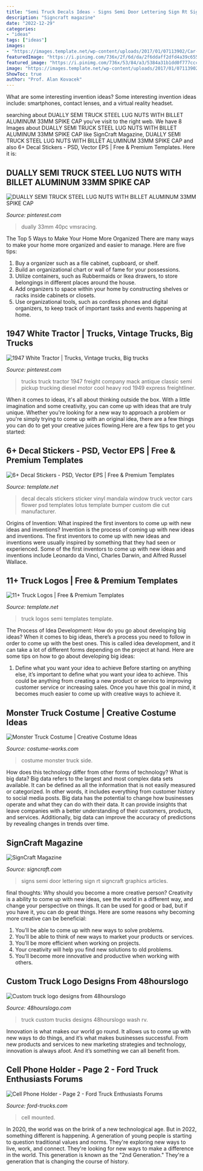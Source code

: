 ```yaml
---
title: "Semi Truck Decals Ideas - Signs Semi Door Lettering Sign Rt Signcraft Graphics Articles"
description: "Signcraft magazine"
date: "2022-12-29"
categories:
- "ideas"
tags: ["ideas"]
images:
- "https://images.template.net/wp-content/uploads/2017/01/07113902/Car-Decal-Stickers.jpg"
featuredImage: "https://i.pinimg.com/736x/2f/6d/da/2f6ddaff2dfd4a39c6551b62ceade3ce.jpg"
featured_image: "https://i.pinimg.com/736x/53/84/a3/5384a31b1dd0f777cccf396fc6881374.jpg"
image: "https://images.template.net/wp-content/uploads/2017/01/07113902/Car-Decal-Stickers.jpg"
ShowToc: true
author: "Prof. Alan Kovacek"
---
```



What are some interesting invention ideas?
Some interesting invention ideas include: smartphones, contact lenses, and a virtual reality headset.

	

		
searching about DUALLY SEMI TRUCK STEEL LUG NUTS WITH BILLET ALUMINUM 33MM SPIKE CAP you've visit to the right web. We have 8 Images about DUALLY SEMI TRUCK STEEL LUG NUTS WITH BILLET ALUMINUM 33MM SPIKE CAP like SignCraft Magazine, DUALLY SEMI TRUCK STEEL LUG NUTS WITH BILLET ALUMINUM 33MM SPIKE CAP and also 6+ Decal Stickers - PSD, Vector EPS | Free &amp; Premium Templates. Here it is:
		
    
## DUALLY SEMI TRUCK STEEL LUG NUTS WITH BILLET ALUMINUM 33MM SPIKE CAP

<img loading=lazy src="https://i.pinimg.com/736x/2f/6d/da/2f6ddaff2dfd4a39c6551b62ceade3ce.jpg" onerror="this.onerror=null;this.src='https://tse4.mm.bing.net/th?id=OIP.uI01WRq2MT7XlIC1pBxDAAHaIq&amp;pid=15.1';" alt="DUALLY SEMI TRUCK STEEL LUG NUTS WITH BILLET ALUMINUM 33MM SPIKE CAP">

_Source: pinterest.com_

>dually 33mm 40pc vmsracing. 

	

The Top 5 Ways to Make Your Home More Organized
There are many ways to make your home more organized and easier to manage. Here are five tips: 
1. Buy a organizer such as a file cabinet, cupboard, or shelf. 
2. Build an organizational chart or wall of fame for your possessions. 
3. Utilize containers, such as Rubbermaids or Ikea drawers, to store belongings in different places around the house. 
4. Add organizers to space within your home by constructing shelves or racks inside cabinets or closets. 
5. Use organizational tools, such as cordless phones and digital organizers, to keep track of important tasks and events happening at home.

    
## 1947 White Tractor | Trucks, Vintage Trucks, Big Trucks

<img loading=lazy src="https://i.pinimg.com/736x/53/84/a3/5384a31b1dd0f777cccf396fc6881374.jpg" onerror="this.onerror=null;this.src='https://tse1.mm.bing.net/th?id=OIP.G5lvXWGgPpaAU7VaK1CsQwHaJ4&amp;pid=15.1';" alt="1947 White Tractor | Trucks, Vintage trucks, Big trucks">

_Source: pinterest.com_

>trucks truck tractor 1947 freight company mack antique classic semi pickup trucking diesel motor cool heavy rod 1949 express freightliner. 

	

When it comes to ideas, it's all about thinking outside the box. With a little imagination and some creativity, you can come up with ideas that are truly unique. Whether you're looking for a new way to approach a problem or you're simply trying to come up with an original idea, there are a few things you can do to get your creative juices flowing.Here are a few tips to get you started:

    
## 6+ Decal Stickers - PSD, Vector EPS | Free &amp; Premium Templates

<img loading=lazy src="https://images.template.net/wp-content/uploads/2017/01/07113902/Car-Decal-Stickers.jpg" onerror="this.onerror=null;this.src='https://tse3.mm.bing.net/th?id=OIP.ckiyeS64iYSt_TpNBVUkmwHaG5&amp;pid=15.1';" alt="6+ Decal Stickers - PSD, Vector EPS | Free &amp; Premium Templates">

_Source: template.net_

>decal decals stickers sticker vinyl mandala window truck vector cars flower psd templates lotus template bumper custom die cut manufacturer. 

	

Origins of Invention: What inspired the first inventors to come up with new ideas and inventions?
Invention is the process of coming up with new ideas and inventions. The first inventors to come up with new ideas and inventions were usually inspired by something that they had seen or experienced. Some of the first inventors to come up with new ideas and inventions include Leonardo da Vinci, Charles Darwin, and Alfred Russel Wallace.

    
## 11+ Truck Logos | Free &amp; Premium Templates

<img loading=lazy src="https://images.template.net/wp-content/uploads/2017/01/21103856/Semi-Truck-Logos.jpg" onerror="this.onerror=null;this.src='https://tse1.mm.bing.net/th?id=OIP.uBuTLY48QDaLm3oToVsg0AHaED&amp;pid=15.1';" alt="11+ Truck Logos | Free &amp; Premium Templates">

_Source: template.net_

>truck logos semi templates template. 

	

The Process of Idea Development: How do you go about developing big ideas?
When it comes to big ideas, there’s a process you need to follow in order to come up with the best ones. This is called idea development, and it can take a lot of different forms depending on the project at hand. Here are some tips on how to go about developing big ideas:
1. Define what you want your idea to achieve 
Before starting on anything else, it’s important to define what you want your idea to achieve. This could be anything from creating a new product or service to improving customer service or increasing sales. Once you have this goal in mind, it becomes much easier to come up with creative ways to achieve it.

    
## Monster Truck Costume | Creative Costume Ideas

<img loading=lazy src="https://photos.costume-works.com/full/monster_truck_401.jpg" onerror="this.onerror=null;this.src='https://tse3.mm.bing.net/th?id=OIP.Ik2tEpv7wrEruS-_nD66nQHaJ3&amp;pid=15.1';" alt="Monster Truck Costume | Creative Costume Ideas">

_Source: costume-works.com_

>costume monster truck side. 

	

How does this technology differ from other forms of technology?
What is big data? Big data refers to the largest and most complex data sets available. It can be defined as all the information that is not easily measured or categorized. In other words, it includes everything from customer history to social media posts.
Big data has the potential to change how businesses operate and what they can do with their data. It can provide insights that leave companies with a better understanding of their customers, products, and services. Additionally, big data can improve the accuracy of predictions by revealing changes in trends over time.

    
## SignCraft Magazine

<img loading=lazy src="https://www.signcraft.com/wp-content/uploads/2015/12/RT-Signs-Big-Lake-2_081-635x350.jpg" onerror="this.onerror=null;this.src='https://tse2.mm.bing.net/th?id=OIP.rdd9M-prLPUt5268r9r0xAHaEF&amp;pid=15.1';" alt="SignCraft Magazine">

_Source: signcraft.com_

>signs semi door lettering sign rt signcraft graphics articles. 

	

final thoughts: Why should you become a more creative person?
Creativity is a ability to come up with new ideas, see the world in a different way, and change your perspective on things. It can be used for good or bad, but if you have it, you can do great things. Here are some reasons why becoming more creative can be beneficial: 
1. You’ll be able to come up with new ways to solve problems. 
2. You’ll be able to think of new ways to market your products or services. 
3. You’ll be more efficient when working on projects. 
4. Your creativity will help you find new solutions to old problems. 
5. You’ll become more innovative and productive when working with others.

    
## Custom Truck Logo Designs From 48hourslogo

<img loading=lazy src="https://www.48hourslogo.com/48hourslogo_data/2018/08/27/76533_1535343368.png" onerror="this.onerror=null;this.src='https://tse1.mm.bing.net/th?id=OIP.t24T-g2t74fIeS2B_PDWBwAAAA&amp;pid=15.1';" alt="Custom truck logo designs from 48hourslogo">

_Source: 48hourslogo.com_

>truck custom trucks designs 48hourslogo wash rv. 

	

Innovation is what makes our world go round. It allows us to come up with new ways to do things, and it’s what makes businesses successful. From new products and services to new marketing strategies and technology, innovation is always afoot. And it’s something we can all benefit from.

    
## Cell Phone Holder - Page 2 - Ford Truck Enthusiasts Forums

<img loading=lazy src="https://cimg6.ibsrv.net/gimg/www.ford-trucks.com-vbulletin/1374x1832/59471_5f527e56497260a0146c259017a024c3f7ef4362.jpeg" onerror="this.onerror=null;this.src='https://tse4.mm.bing.net/th?id=OIP.FWxFPBbTozM7r6YDmEdcFAHaJ4&amp;pid=15.1';" alt="Cell Phone Holder - Page 2 - Ford Truck Enthusiasts Forums">

_Source: ford-trucks.com_

>cell mounted. 

	

In 2020, the world was on the brink of a new technological age. But in 2022, something different is happening. A generation of young people is starting to question traditional values and norms. They're exploring new ways to live, work, and connect. They're looking for new ways to make a difference in the world. This generation is known as the "2nd Generation." They're a generation that is changing the course of history.

